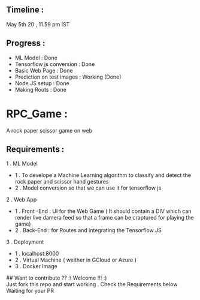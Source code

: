## Timeline : 
May 5th 20 , 11.59 pm IST
## Progress :
<ul>
  <li>ML Model : Done</li>
  <li>Tensorflow js conversion : Done</li>
  <li>Basic Web Page : Done</li>
  <li>Prediction on test images : Working (Done)</li>
  <li>Node JS setup : Done</li>
  <li>Making Routs : Done</li>
  
  </ul>

# RPC_Game :
A rock paper scissor game on web
## Requirements :
1 . ML Model
<ul>
  <li>1 . To develope a Machine Learning algorithm to classify and detect the rock paper and scissor hand gestures</li>
  <li>2 . Model conversion so that we can use it for tensorflow js </li>
</ul>
2 . Web App
<ul>
  <li>1 . Front -End :  UI for the Web Game ( It should contain a DIV which can render live damera feed so that a frame can be craptured for playing the game) </li>
  <li>2 . Back-End : for Routes and integrating the Tensorflow JS </li>
</ul>
3 . Deployment
<ul>
  <li>1 . localhost:8000 </li>
  <li>2 . Virtual Machine ( weither in GCloud or Azure )</li>
  <li>3 . Docker Image</li>
</ul>
## Want to contribute ?? :\ 
Welcome !!! :)<br>
Just fork this repo and start working . Check the Requirements below <br>
Waiting for your PR
